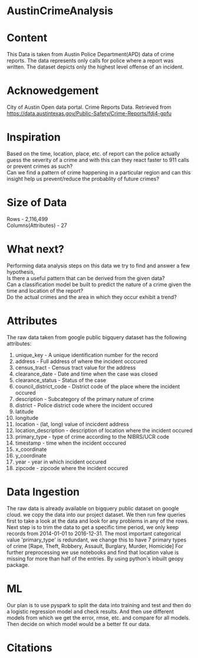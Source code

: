 # AustinCrimeAnalysis

# Content
This Data is taken from Austin Police Department(APD) data of crime reports. The data represents only 
calls for police where a report was written. The dataset depicts only the highest level offense of an 
incident.
# Acknowedgement
City of Austin Open data portal. Crime Reports Data. Retrieved from<br/> https://data.austintexas.gov/Public-Safety/Crime-Reports/fdj4-gpfu
# Inspiration
Based on the time, location, place, etc. of report can the police actually guess the severity
of a crime and with this can they react faster to 911 calls or prevent crimes as such?<br/>
Can we find a pattern of crime happening in a particular region and can this insight help us prevent/reduce 
the probablity of future crimes?
# Size of Data
Rows - 2,116,499<br/>
Columns(Attributes) - 27
# What next?
Performing data analysis steps on this data we try to find and answer a few hypothesis,<br/>
Is there a useful pattern that can be derived from the given data?<br/>
Can a classification model be built to predict the nature of a crime given the time and location of the report?<br/>
Do the actual crimes and the area in which they occur exhibit a trend?<br/>
# Attributes
The raw data taken from google public bigquery dataset has the following attributes:<br/>
1) unique_key - A unique identification number for the record<br/>
2) address - Full address of where the incident occcured<br/>
3) census_tract - Census tract value for the address<br/>
4) clearance_date - Date and time when the case was closed<br/>
5) clearance_status - Status of the case<br/>
6) council_district_code - District code of the place where the incident occured<br/>
7) description - Subcategory of the primary nature of crime<br/>
8) district - Police district code where the incident occured<br/>
9) latitude<br/>
10) longitude<br/>
11) location - (lat, long) value of incicdent address<br/>
12) location_description - description of location where the incident occured<br/>
13) primary_type - type of crime according to the NIBRS/UCR code<br/>
14) timestamp - time when the incident occcured<br/>
15) x_coordinate<br/>
16) y_coordinate<br/>
17) year - year in which incident occured<br/>
18) zipcode - zipcode where the incident occured<br/>

# Data Ingestion
The raw data is already available on bigquery public dataset on google cloud. we copy the data into our project dataset.
We then run few queries first to take a look at the data and look for any problems in any of the rows. 
Next step is to trim the data to get a specific time period, we only keep records from 2014-01-01 to 2016-12-31. 
The most important categorical value 'primary_type' is redundant, we change this to have 7 primary types of crime [Rape, Theft, Robbery, Assault, Burglary, Murder, Homicide]
For further preprocessing we use notebooks and find that location value is missing for more than half of the entries. By using python's inbuilt geopy package.

# ML
Our plan is to use pyspark to split the data into training and test and then do a logistic regression model and check results.
And then use different models  from which we get the error, rmse, etc. and compare for all models. Then decide on which model would be a better fit our data.

# Citations
